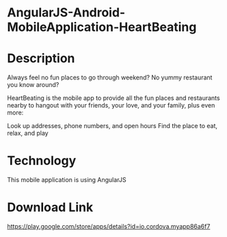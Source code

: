 # AngularJS-Android-MobileApplication-HeartBeating

# Description
Always feel no fun places to go through weekend? No yummy restaurant you know around?

HeartBeating is the mobile app to provide all the fun places and restaurants nearby to hangout with your friends, your love, and your family, plus even more:

Look up addresses, phone numbers, and open hours
Find the place to eat, relax, and play
# Technology
This mobile application is using AngularJS

# Download Link
https://play.google.com/store/apps/details?id=io.cordova.myapp86a6f7
